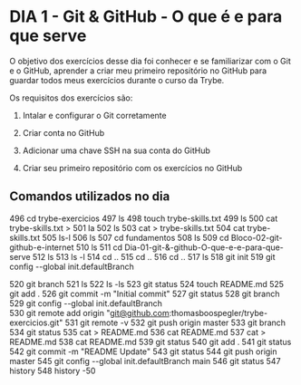 # DIA 1 - Git & GitHub - O que é e para que serve

O objetivo dos exercícios desse dia foi conhecer e se familiarizar com o Git e o GitHub, aprender a criar meu primeiro repositório no GitHub para guardar todos meus exercícios durante o curso da Trybe. 

Os requisitos dos exercícios são:

1. Intalar e configurar o Git corretamente

2. Criar conta no GitHub

3. Adicionar uma chave SSH na sua conta do GitHub

4. Criar seu primeiro repositório com os exercícios no GitHub


## Comandos utilizados no dia

  496  cd trybe-exercicios
  497  ls
  498  touch trybe-skills.txt
  499  ls
  500  cat trybe-skills.txt >
  501  la
  502  ls
  503  cat > trybe-skills.txt
  504  cat trybe-skills.txt
  505  ls-l
  506  ls
  507  cd fundamentos
  508  ls
  509  cd Bloco-02-git-github-e-internet
  510  ls
  511  cd Dia-01-git-\&-github-O-que-e-e-para-que-serve
  512  ls
  513  ls -l
  514  cd ..
  515  cd ..
  516  cd ..
  517  ls
  518  git init
  519  git config --global init.defaultBranch <main>
  520  git branch
  521  ls
  522  ls -ls
  523  git status
  524  touch README.md
  525  git add .
  526  git commit -m "Initial commit"
  527  git status
  528  git branch
  529  git config --global init.defaultBranch <main>
  530  git remote add origin "git@github.com:thomasboospegler/trybe-exercicios.git"
  531  git remote -v
  532  git push origin master
  533  git branch
  534  git status
  535  cat > README.md
  536  cat README.md
  537  cat > README.md
  538  cat README.md
  539  git status
  540  git add .
  541  git status
  542  git commit -m "README Update"
  543  git status
  544  git push origin master
  545  git config --global init.defaultBranch main
  546  git status
  547  history
  548  history -50

